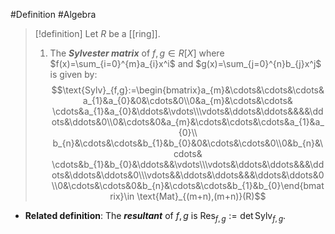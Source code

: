 #Definition #Algebra 

> [!definition]
> Let $R$ be a [[ring]]. 
> 1. The ***Sylvester matrix*** of $f,g\in R[X]$ where $f(x)=\sum_{i=0}^{m}a_{i}x^i$ and $g(x)=\sum_{j=0}^{n}b_{j}x^j$ is given by: $$\text{Sylv}_{f,g}:=\begin{bmatrix}a_{m}&\cdots&\cdots&\cdots&a_{1}&a_{0}&0&\cdots&0\\0&a_{m}&\cdots&\cdots& \cdots&a_{1}&a_{0}&\ddots&\vdots\\\vdots&\ddots&\ddots&&&&\ddots&\ddots&0\\0&\cdots&0&a_{m}&\cdots&\cdots&\cdots&a_{1}&a_{0}\\ b_{n}&\cdots&\cdots&b_{1}&b_{0}&0&\cdots&\cdots&0\\0&b_{n}&\cdots& \cdots&b_{1}&b_{0}&\ddots&&\vdots\\\vdots&\ddots&\ddots&&&\ddots&\ddots&\ddots&0\\\vdots&&\ddots&\ddots&&&\ddots&\ddots&0\\0&\cdots&\cdots&0&b_{n}&\cdots&\cdots&b_{1}&b_{0}\end{bmatrix}\in \text{Mat}_{(m+n),(m+n)}(R)$$
- **Related definition**: The ***resultant*** of $f,g$ is $\text{Res}_{f,g}:=\det \text{Sylv}_{f,g}$.